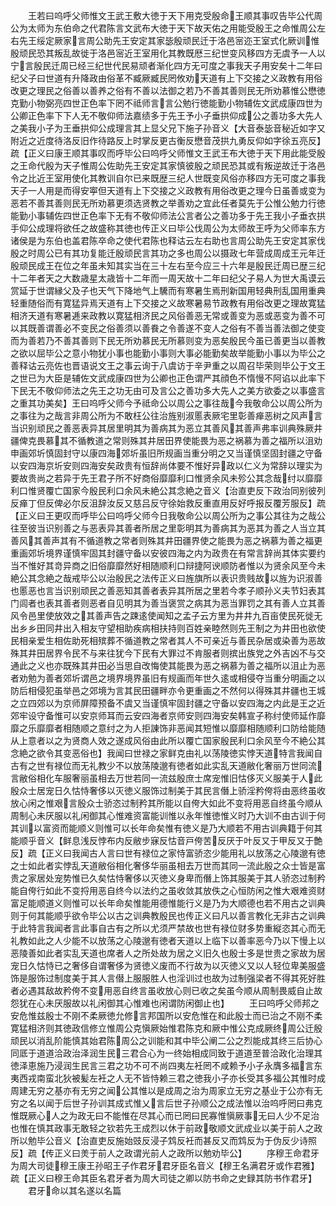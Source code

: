 <!-- { "loadSidebar": true } -->
　　王若曰呜呼父师惟文王武王敷大徳于天下用克受殷命王顺其事叹告毕公代周公为太师为东伯命之代君陈言文武布大徳于天下故天佑之用能受殷王之命惟周公左右先王绥定厥家言周公助先王安定其家毖殷顽民迁于洛邑宻迩王室式化厥训惟殷顽民恐其叛乱故徙于洛邑宻近王室用化其教既厯三纪世变风移四方无虞予一人以宁言殷民迁周已经三纪世代民易顽者渐化四方无可度之事我天子用安矣十二年曰纪父子曰世道有升降政由俗革不臧厥臧民罔攸劝天道有上下交接之义政教有用俗改更之理民之俗善以善养之俗有不善以法御之若乃不善其善则民无所劝慕惟公懋徳克勤小物弼亮四世正色率下罔不祗师言言公勉行徳能勤小物辅佐文武成康四世为公卿正色率下下人无不敬仰师法嘉绩多于先王予小子垂拱仰成公之善功多大先人之美我小子为王垂拱仰公成理言其上显父兄下施子孙音义【大音泰毖音秘近如字又附近之近度待洛反旧作待路反上时掌反更古衡反懋音茂拱九勇反仰如字徐五亮反】疏【正义曰康王顺其事叹而呼毕公曰呜呼父师惟文王武王布大徳于天下用此能受殷之王命代殷为天子惟周公佐助先王安定其家慎彼殷之顽民恐其或有叛逆故迁于洛邑令之比近王室用使化其教训自尔已来既歴三纪人世既变风俗亦移四方无可度之事我天子一人用是而得安寕但天道有上下交接之义政教有用俗改更之理今日虽善或变为恶若不善其善则民无所劝慕更须选贤教之举善劝之宜此任者莫先于公惟公勉力行徳能勤小事辅佐四世正色率下无有不敬仰师法公言者公之善功多于先王我小子垂衣拱手仰公成理将欲任之故盛称其徳也传正义曰毕公伐周公为太师故王呼为父师率东方诸侯是为东伯也盖君陈卒命之使代君陈也释诂云左右助也言周公助先王安定其家伐殷之时周公已有其功复能迁殷顽民言其功之多也周公以摄政七年营成周成王元年迁殷顽民成王在位之年虽未知其实当在三十左右至今应三十六年是殷民迁周已歴三纪十二年者天之大数歳星太歳皆十二年而一周天故十二年曰纪父子易人为世大禹谟云赏延于世谓縁父及子也天气下降地气上驣而有寒暑生焉刑新国用轻典刑乱国用重典轻重随俗而有寛猛异焉天道有上下交接之义故寒暑易节政教有用俗改更之理故寛猛相济天道有寒暑逓来政教以寛猛相济民之风俗善恶无常或善变为恶或恶变为善不可以其既善谓善必不变民之俗善须以善飬之令善遂不变人之俗有不善当善法御之使变而为善若乃不善其善则下民无所劝慕民无所慕则变为恶矣殷民今虽已善更当以善教之欲以屈毕公之意小物犹小事也能勤小事则大事必能勤矣故举能勤小事以为毕公之善释诂云亮佐也晋语说文王之事云询于八虞访于辛尹重之以周召毕荣则毕公于文王之世已为大臣是辅佐文武成康四世为公卿也正色谓严其顔色不惰慢不阿谄以此率下下民无不敬仰师法之先王之功无由可及言公之善功多大先人之美方欲委之以事盛言之重其功美矣】王曰呜呼父师今予祗命公以周公之事往哉今我敬命公以周公所为之事往为之哉言非周公所为不敢枉公往治旌别淑慝表厥宅里彰善瘅恶树之风声言当识别顽民之善恶表异其居里明其为善病其为恶立其善风其善声弗率训典殊厥井疆俾克畏慕其不循教道之常则殊其井居田界使能畏为恶之祸慕为善之福所以沮劝申画郊圻慎固封守以康四海郊圻虽旧所规画当重分明之又当谨慎坚固封疆之守备以安四海京圻安则四海安矣政贵有恒辞尚体要不惟好异政以仁义为常辞以理实为要故贵尚之若异于先王君子所不好商俗靡靡利口惟贤余风未殄公其念哉纣以靡靡利口惟贤覆亡国家今殷民利口余风未絶公其念絶之音义【治直吏反下政治同别彼列反瘅丁但反俾必尔反沮辞汝反又慈吕反守徐始救反重直用反好呼报反覆芳服反】疏【正义曰王更叹而呼毕公曰呜呼父师今日我敬命公以周公所为之事公其往为之哉公往至彼当识别善之与恶表异其善者所居之里彰明其为善病其为恶其为善之人当立其善风其善声其有不循道教之常者则殊其井田疆界使之能畏为恶之祸慕为善之福更重画郊圻境界谨慎牢固其封疆守备以安彼四海之内为政贵在有常言辞尚其体实要约当不惟好其竒异商之旧俗靡靡然好相随顺利口辩捷阿谀顺防者惟以为贤余风至今未絶公其念絶之哉戒毕公以治殷民之法传正义曰旌旗所以表识贵贱故以旌为识淑善也慝恶也言当识别顽民之善恶知其善者表异其所居之里若今孝子顺孙义夫节妇表其门闾者也表其善者则恶者自见明其为善当褒赏之病其为恶当罪罚之其有善人立其善风令邑里使放效之其善声告之踈逺使闻知之孟子云方里为井井九百亩使民死徙无出乡乡田同井出入相友守望相助疾病相扶持则百姓亲睦然则先王制之为井田也欲使民相亲爱生相佐助死相殡葬不循道教之常者其人不可亲近与善民杂居或染善为恶故殊其井田居界令民不与来往犹今下民有大罪过不肯服者则摈出族党之外吉凶不与交通此之义也亦既殊其井田必当思自改悔使其能畏为恶之祸慕为善之福所以沮止为恶者劝勉为善者郊圻谓邑之境界境界虽旧有规画而年世久逺或相侵夺当重分明画之以防后相侵犯虽举邑之郊境为言其民田疆畔亦令更重画之不然何以得殊其井疆也王城之立四郊以为京师屏障预备不虞又当谨慎牢固封疆之守备以安四海之内此是王之近郊牢设守备惟可以安京师耳而云安四海者京师安则四海安矣韩宣子称纣使师延作靡靡之乐靡靡者相随顺之意纣之为人拒諌饰非恶闻其短惟以靡靡相随顺利口防给能随从上意者以之为贤商人效之遂成风俗由此所以覆亡国家殷民利口余风至今不絶公其念絶之欲令其变恶俗也】我闻曰世禄之家鲜克由礼以荡陵徳实悖天道特言我闻自古有之世有禄位而无礼教少不以放荡陵邈有徳者如此实乱天道敝化奢丽万世同流言敝俗相化车服奢丽虽相去万世若同一流兹殷庶士席宠惟旧怙侈灭义服美于人此殷众士居宠日久怙恃奢侈以灭徳义服饰过制美于其民言僭上骄淫矜侉将由恶终虽收放心闲之惟艰言殷众士骄恣过制矜其所能以自侉大如此不变将用恶自终虽今顺从周制心未厌服以礼闲御其心惟难资富能训惟以永年惟徳惟义时乃大训不由古训于何其训以富资而能顺义则惟可以长年命矣惟有徳义是乃大顺若不用古训典籍于何其能顺乎音义【鲜息浅反悖布内反敝步寐反怙音戸侉苦反厌于叶反又于甲反又于艶反】疏【正义曰我闻古人言曰世有禄位之家恃富骄恣少能用礼以放荡之心陵邈有徳之士如此者实悖乱天道敝俗相化奢侈华丽虽相去万世而其同一流此殷之众士皆是富贵之家居处宠势惟已久矣怙恃奢侈以灭徳义身卑而僭上饰其服美于其人骄恣过制矜能自侉行如此不变捋用恶自终今以法约之虽收敛其放佚之心恒防闲之惟大艰难资财富足能顺道义则惟可以长年命矣惟能用德惟能行义是乃为大顺德也若不用古之训典则于何其能顺乎欲令毕公以古之训典教殷民也传正义曰凡以善言教化无非古之训典于此特言我闻者言此事自古有之所以尤须严禁故也世有禄位财多势重縦恣其心而无礼教如此之人少能不以放荡之心陵邈有徳者天道以上临下以善率恶今乃以下慢上以恶陵善如此者实乱天道也席者人之所处故为居之义旧久也殷士多是世贵之家故为居宠日久怙恃已之奢侈自谓奢侈为贤徳义废而不行故为以灭徳义又以人轻位卑美服盛饰是服饰过制度美于其人言僣上服服胜人也淫训过也故为过制强梁者不得其死好胜者必遇其敌故矜侉不变用恶自终言虽收放心则已收之矣虽今顺从周制畏威自止故怨犹在心未厌服故以礼闲御其心惟难也闲谓防闲御止也】
　　王曰呜呼父师邦之安危惟兹殷士不刚不柔厥徳允修言邦国所以安危惟在和此殷士而已治之不刚不柔寛猛相济则其徳政信修立惟周公克愼厥始惟君陈克和厥中惟公克成厥终周公迁殷顽民以消乱阶能慎其始君陈周公之训能和其中毕公阐二公之烈能成其终三后协心同厎于道道洽政治泽润生民三君合心为一终始相成同致于道道至普洽政化治理其徳泽恵施乃浸润生民言三君之功不可不尚四夷左衽罔不咸赖予小子永膺多福言东夷西戎南蛮北狄被髪左衽之人无不皆恃赖三君之徳我小子亦长受其多福公其惟时成周建无穷之基亦有无穷之闻公其惟以是成周之治为周家立无穷之基业于公亦有无穷之名以闻于后世子孙训其成式惟乂言后世子孙顺公之成法惟以治呜呼罔曰弗克惟既厥心人之为政无曰不能惟在尽其心而已罔曰民寡惟愼厥事无曰人少不足治也惟在慎其政事无敢轻之钦若先王成烈以休于前政敬顺文武成业以美于前人之政所以勉毕公音义【治直吏反施始豉反浸子鸩反衽而甚反又而鸩反为于伪反少诗照反】疏【传正义曰羙于前人之政谓光前人之政所以勉劝毕公】
　　序穆王命君牙为周大司徒穆王康王孙昭王子作君牙君牙臣名音义【穆王名满君牙或作君雅】疏【正义曰穆王命其臣名君牙者为周大司徒之卿以防书命之史録其防书作君牙】
　　君牙命以其名遂以名篇
